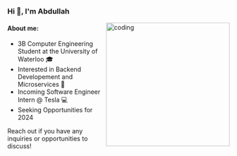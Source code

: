 <h3 align="left">Hi 👋, I'm Abdullah</h3>
<img align="right" alt="coding" width="280" src="https://media.tenor.com/2uyENRmiUt0AAAAC/coding.gif">
<h4 align="left">About me:</h4>
<ul>
  <li> 3B Computer Engineering Student at the University of Waterloo 🎓</li>  
  <li> Interested in Backend Developement and Microservices 🌱</li>
  <li> Incoming Software Engineer Intern @ Tesla 💻</li>
  <li> Seeking Opportunities for 2024</li>
</ul>

<p>Reach out if you have any inquiries or opportunities to discuss! </p>
